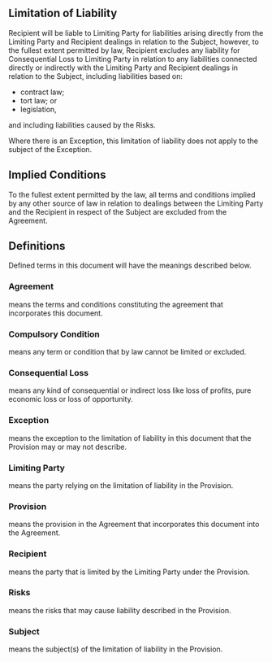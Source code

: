 ## Limitation of Liability

Recipient will be liable to Limiting Party for liabilities arising directly from the Limiting Party and Recipient dealings in relation to the Subject, however, to the fullest extent permitted by law, Recipient excludes any liability for Consequential Loss to Limiting Party in relation to any liabilities connected directly or indirectly with the Limiting Party and Recipient dealings in relation to the Subject, including liabilities based on:

- contract law;
- tort law; or
- legislation,

and including liabilities caused by the Risks.

Where there is an Exception, this limitation of liability does not apply to the subject of the Exception.

## Implied Conditions

To the fullest extent permitted by the law, all terms and conditions implied by any other source of law in relation to dealings between the Limiting Party and the Recipient in respect of the Subject are excluded from the Agreement.

## Definitions

Defined terms in this document will have the meanings described below.

### Agreement
means the terms and conditions constituting the agreement that incorporates this document.

### Compulsory Condition
means any term or condition that by law cannot be limited or excluded.

### Consequential Loss
means any kind of consequential or indirect loss like loss of profits, pure economic loss or loss of opportunity.

### Exception
means the exception to the limitation of liability in this document that the Provision may or may not describe.

### Limiting Party
means the party relying on the limitation of liability in the Provision.

### Provision
means the provision in the Agreement that incorporates this document into the Agreement.

### Recipient
means the party that is limited by the Limiting Party under the Provision.

### Risks
means the risks that may cause liability described in the Provision.

### Subject
means the subject(s) of the limitation of liability in the Provision.
